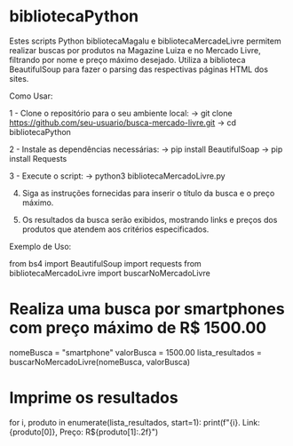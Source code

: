 # bibliotecaPython

Estes scripts Python bibliotecaMagalu e bibliotecaMercadeLivre permitem realizar buscas por produtos na Magazine Luiza e no Mercado Livre, filtrando por nome e preço máximo desejado. Utiliza a biblioteca BeautifulSoup para fazer o parsing das respectivas páginas HTML dos sites.

Como Usar:

1 - Clone o repositório para o seu ambiente local:
        -> git clone https://github.com/seu-usuario/busca-mercado-livre.git
        -> cd bibliotecaPython
        
2 - Instale as dependências necessárias:
        -> pip install BeautifulSoap
        -> pip install Requests

3 - Execute o script:
        -> python3 bibliotecaMercadoLivre.py

4. Siga as instruções fornecidas para inserir o título da busca e o preço máximo.

5. Os resultados da busca serão exibidos, mostrando links e preços dos produtos que atendem aos critérios especificados.


Exemplo de Uso:

from bs4 import BeautifulSoup
import requests
from bibliotecaMercadoLivre import buscarNoMercadoLivre

# Realiza uma busca por smartphones com preço máximo de R$ 1500.00
nomeBusca = "smartphone"
valorBusca = 1500.00
lista_resultados = buscarNoMercadoLivre(nomeBusca, valorBusca)

# Imprime os resultados
for i, produto in enumerate(lista_resultados, start=1):
    print(f"{i}. Link: {produto[0]}, Preço: R${produto[1]:.2f}")

